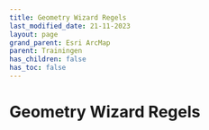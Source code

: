 ```yaml
---
title: Geometry Wizard Regels
last_modified_date: 21-11-2023
layout: page
grand_parent: Esri ArcMap
parent: Trainingen
has_children: false
has_toc: false
---
```


Geometry Wizard Regels
======================
